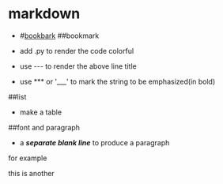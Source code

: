 markdown
====
* #[bookbark](#list)
##bookmark

* add .py to render the code colorful
* use --- to render the above line title
* use *** or '___' to mark the string to be emphasized(in bold) 

##list
* make a table

##font and paragraph
* a ***separate blank line*** to produce a paragraph

for example

this is another

